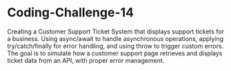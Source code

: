 # Coding-Challenge-14
Creating a Customer Support Ticket System that displays support tickets for a business. Using async/await to handle asynchronous operations, applying try/catch/finally for error handling, and using throw to trigger custom errors. The goal is to simulate how a customer support page retrieves and displays ticket data from an API, with proper error management.

